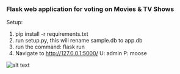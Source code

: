 ### Flask web application for voting on Movies & TV Shows

Setup:
1. pip install -r requirements.txt
2. run setup.py, this will rename sample.db to app.db
3. run the command: flask run
4. Navigate to http://127.0.0.1:5000/ U: admin P: moose

![alt text](https://i.imgur.com/p17S3jI.png "votenight.ca preview")